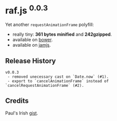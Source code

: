 # raf.js <sup>0.0.3</sup>

Yet another `requestAnimationFrame` polyfill:
- really tiny: **361 bytes minified** and **242gzipped**.
- available on [bower](http://bower.io/).
- available on [jamjs](http://jamjs.org/).

## Release History

```
v0.0.3
 - removed unecessary cast on `Date.now` (#1).
 - export to `cancelAnimationFrame` instead of `cancelRequestAnimationFrame` (#2).
```

## Credits

Paul's Irish [gist](https://gist.github.com/paulirish/1579671).
